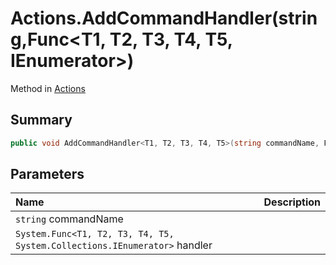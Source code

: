 # Actions.AddCommandHandler(string,Func<T1, T2, T3, T4, T5, IEnumerator>)

Method in [Actions](/docs/api/csharp/yarn.unity.actions.md)

## Summary



```csharp
public void AddCommandHandler<T1, T2, T3, T4, T5>(string commandName, Func<T1, T2, T3, T4, T5, IEnumerator> handler)
```

## Parameters

|Name|Description|
|:---|:---|
|`string` commandName||
|`System.Func<T1, T2, T3, T4, T5, System.Collections.IEnumerator>` handler||

